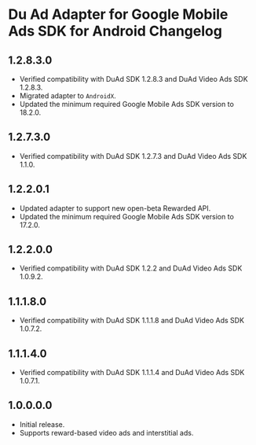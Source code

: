 # Du Ad Adapter for Google Mobile Ads SDK for Android Changelog

## 1.2.8.3.0
- Verified compatibility with DuAd SDK 1.2.8.3 and DuAd Video Ads SDK 1.2.8.3.
- Migrated adapter to `AndroidX`.
- Updated the minimum required Google Mobile Ads SDK version to 18.2.0.

## 1.2.7.3.0
- Verified compatibility with DuAd SDK 1.2.7.3 and DuAd Video Ads SDK 1.1.0.

## 1.2.2.0.1
- Updated adapter to support new open-beta Rewarded API.
- Updated the minimum required Google Mobile Ads SDK version to 17.2.0.

## 1.2.2.0.0
- Verified compatibility with DuAd SDK 1.2.2 and DuAd Video Ads SDK 1.0.9.2.

## 1.1.1.8.0
- Verified compatibility with DuAd SDK 1.1.1.8 and DuAd Video Ads SDK 1.0.7.2.

## 1.1.1.4.0
- Verified compatibility with DuAd SDK 1.1.1.4 and DuAd Video Ads SDK 1.0.7.1.

## 1.0.0.0.0
- Initial release.
- Supports reward-based video ads and interstitial ads.
